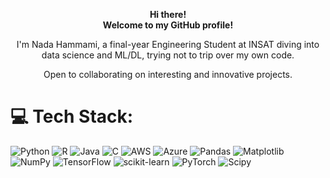 <p align="center">
  <strong>Hi there!</strong><br>
  <strong>Welcome to my GitHub profile!</strong>
</p>

<p align="center">
  I'm Nada Hammami, a final-year Engineering Student at INSAT diving into data science and ML/DL, trying not to trip over my own code.
</p>

<p align="center">
  Open to collaborating on interesting and innovative projects.
</p>

# 💻 Tech Stack:
![Python](https://img.shields.io/badge/python-3670A0?style=for-the-badge&logo=python&logoColor=ffdd54) ![R](https://img.shields.io/badge/r-%23276DC3.svg?style=for-the-badge&logo=r&logoColor=white) ![Java](https://img.shields.io/badge/java-%23ED8B00.svg?style=for-the-badge&logo=openjdk&logoColor=white) ![C](https://img.shields.io/badge/c-%2300599C.svg?style=for-the-badge&logo=c&logoColor=white) ![AWS](https://img.shields.io/badge/AWS-%23FF9900.svg?style=for-the-badge&logo=amazon-aws&logoColor=white) ![Azure](https://img.shields.io/badge/azure-%230072C6.svg?style=for-the-badge&logo=microsoftazure&logoColor=white) ![Pandas](https://img.shields.io/badge/pandas-%23150458.svg?style=for-the-badge&logo=pandas&logoColor=white) ![Matplotlib](https://img.shields.io/badge/Matplotlib-%23ffffff.svg?style=for-the-badge&logo=Matplotlib&logoColor=black) ![NumPy](https://img.shields.io/badge/numpy-%23013243.svg?style=for-the-badge&logo=numpy&logoColor=white) ![TensorFlow](https://img.shields.io/badge/TensorFlow-%23FF6F00.svg?style=for-the-badge&logo=TensorFlow&logoColor=white) ![scikit-learn](https://img.shields.io/badge/scikit--learn-%23F7931E.svg?style=for-the-badge&logo=scikit-learn&logoColor=white) ![PyTorch](https://img.shields.io/badge/PyTorch-%23EE4C2C.svg?style=for-the-badge&logo=PyTorch&logoColor=white) ![Scipy](https://img.shields.io/badge/SciPy-%230C55A5.svg?style=for-the-badge&logo=scipy&logoColor=%white)

<!-- # 📊 GitHub Stats:
![](https://github-readme-stats.vercel.app/api?username=hammami-nada&theme=dark&hide_border=false&include_all_commits=false&count_private=false)<br/>
![](https://github-readme-streak-stats.herokuapp.com/?user=hammami-nada&theme=dark&hide_border=false)<br/>
![](https://github-readme-stats.vercel.app/api/top-langs/?username=hammami-nada&theme=dark&hide_border=false&include_all_commits=false&count_private=false&layout=compact)
-->

<!-- 
[![](https://visitcount.itsvg.in/api?id=hammami-nada&icon=0&color=0)](https://visitcount.itsvg.in)
-->

<!-- Proudly created with GPRM ( https://gprm.itsvg.in ) -->





<!--
**hammami-nada/hammami-nada** is a ✨ _special_ ✨ repository because its `README.md` (this file) appears on your GitHub profile.

Here are some ideas to get you started:

- 🔭 I’m currently working on ...
- 🌱 I’m currently learning ...
- 👯 I’m looking to collaborate on ...
- 🤔 I’m looking for help with ...
- 💬 Ask me about ...
- 📫 How to reach me: ...
- 😄 Pronouns: ...
- ⚡ Fun fact: ...
-->
